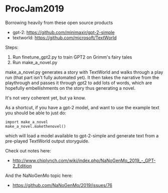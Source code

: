 # ProcJam2019

Borrowing heavily from these open source products
* gpt-2: https://github.com/minimaxir/gpt-2-simple
* textworld: https://github.com/microsoft/TextWorld

Steps:
1. Run finetune_gpt2.py to train GPT2 on Grimm's fairy tales
2. Run make_a_novel.py

make_a_novel.py generates a story with TextWorld and walks through
a play run (that part isn't fully automated yet).
It then takes the narrative from the playthrough and passes it through
gpt2 to add lots of words, which are hopefully embellishments on the story
thus generating a novel.

It's not very coherent yet, but ya know.

As a shortcut, if you have a gpt-2 model, and want to use the example text you should be able to just do:

```
import make_a_novel
make_a_novel.makethenovel()
```
which will load a model available to gpt-2-simple and generate text from a pre-played TextWorld output storyguide.

Check out notes here:
* http://www.chiplynch.com/wiki/index.php/NaNoGenMo_2019_-_GPT-2_Edition

And the NaNoGenMo topic here:
* https://github.com/NaNoGenMo/2019/issues/76
